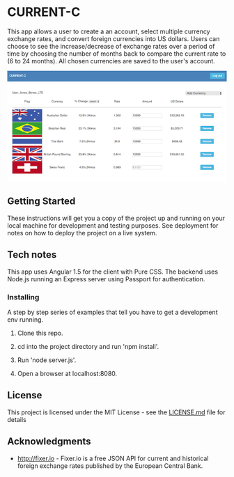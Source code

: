 # CURRENT-C

This app allows a user to create a an account, select multiple currency exchange rates, and convert foreign currencies into US dollars. Users can choose to see the increase/decrease of  exchange rates over a period of time by choosing the number of months back to compare the current rate to (6 to 24 months). All chosen currencies are saved to the user's account.

![screenshot](/public/assets/screenshot.png "screenshot")

## Getting Started

These instructions will get you a copy of the project up and running on your local machine for development and testing purposes. See deployment for notes on how to deploy the project on a live system.

## Tech notes

This app uses Angular 1.5 for the client with Pure CSS. The backend uses Node.js running an Express server using Passport for authentication.

### Installing

A step by step series of examples that tell you have to get a development env running.

1. Clone this repo.

2. cd into the project directory and run 'npm install'.

4. Run 'node server.js'.

5. Open a browser at localhost:8080.


## License

This project is licensed under the MIT License - see the [LICENSE.md](LICENSE.md) file for details

## Acknowledgments

* http://fixer.io - Fixer.io is a free JSON API for current and historical foreign exchange rates published by the European Central Bank.
